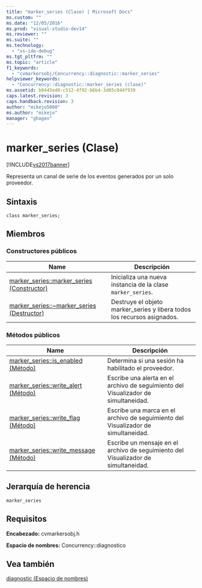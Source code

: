 ```yaml
---
title: "marker_series (Clase) | Microsoft Docs"
ms.custom: ""
ms.date: "12/05/2016"
ms.prod: "visual-studio-dev14"
ms.reviewer: ""
ms.suite: ""
ms.technology: 
  - "vs-ide-debug"
ms.tgt_pltfrm: ""
ms.topic: "article"
f1_keywords: 
  - "cvmarkersobj/Concurrency::diagnostic::marker_series"
helpviewer_keywords: 
  - "Concurrency::diagnostic::marker_series (clase)"
ms.assetid: b8445ed0-c512-4f92-b6b4-3d05c044f939
caps.latest.revision: 3
caps.handback.revision: 3
author: "mikejo5000"
ms.author: "mikejo"
manager: "ghogen"
---
```

# marker_series (Clase)
[!INCLUDE[vs2017banner](../code-quality/includes/vs2017banner.md)]

Representa un canal de serie de los eventos generados por un solo proveedor.  
  
## Sintaxis  
  
```  
class marker_series;  
```  
  
## Miembros  
  
### Constructores públicos  
  
|Name|Descripción|  
|----------|-----------------|  
|[marker\_series::marker\_series \(Constructor\)](../Topic/marker_series::marker_series%20Constructor.md)|Inicializa una nueva instancia de la clase `marker_series`.|  
|[marker\_series::~marker\_series \(Destructor\)](../profiling/marker-series-tilde-marker-series-destructor.md)|Destruye el objeto marker\_series y libera todos los recursos asignados.|  
  
### Métodos públicos  
  
|Name|Descripción|  
|----------|-----------------|  
|[marker\_series::is\_enabled \(Método\)](../Topic/marker_series::is_enabled%20Method.md)|Determina si una sesión ha habilitado el proveedor.|  
|[marker\_series::write\_alert \(Método\)](../profiling/marker-series-write-alert-method.md)|Escribe una alerta en el archivo de seguimiento del Visualizador de simultaneidad.|  
|[marker\_series::write\_flag \(Método\)](../profiling/marker-series-write-flag-method.md)|Escribe una marca en el archivo de seguimiento del Visualizador de simultaneidad.|  
|[marker\_series::write\_message \(Método\)](../profiling/marker-series-write-message-method.md)|Escribe un mensaje en el archivo de seguimiento del Visualizador de simultaneidad.|  
  
## Jerarquía de herencia  
 `marker_series`  
  
## Requisitos  
 **Encabezado:** cvmarkersobj.h  
  
 **Espacio de nombres:** Concurrency::diagnostico  
  
## Vea también  
 [diagnostic \(Espacio de nombres\)](../profiling/diagnostic-namespace.md)